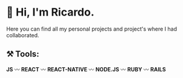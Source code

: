 # 👋 Hi, I'm Ricardo.
Here you can find all my personal projects and project's where I had collaborated.
## ⚒ Tools:
**JS** 〰 **REACT** 〰 **REACT-NATIVE** 〰 **NODE.JS** 〰 **RUBY** 〰 **RAILS**
